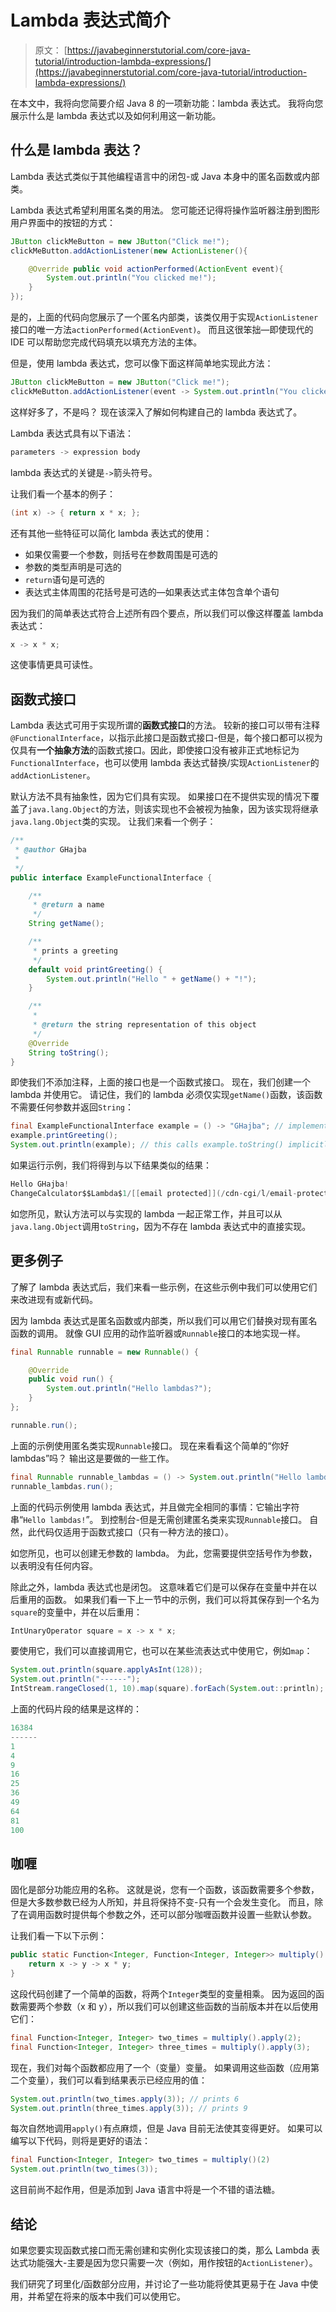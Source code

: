 # Lambda 表达式简介

> 原文： [https://javabeginnerstutorial.com/core-java-tutorial/introduction-lambda-expressions/](https://javabeginnerstutorial.com/core-java-tutorial/introduction-lambda-expressions/)

在本文中，我将向您简要介绍 Java 8 的一项新功能：lambda 表达式。 我将向您展示什么是 lambda 表达式以及如何利用这一新功能。

## 什么是 lambda 表达？

Lambda 表达式类似于其他编程语言中的闭包-或 Java 本身中的匿名函数或内部类。

Lambda 表达式希望利用匿名类的用法。 您可能还记得将操作监听器注册到图形用户界面中的按钮的方式：

```java
JButton clickMeButton = new JButton("Click me!");
clickMeButton.addActionListener(new ActionListener(){

    @Override public void actionPerformed(ActionEvent event){
        System.out.println("You clicked me!");
    }
});
```

是的，上面的代码向您展示了一个匿名内部类，该类仅用于实现`ActionListener`接口的唯一方法`actionPerformed(ActionEvent)`。 而且这很笨拙—即使现代的 IDE 可以帮助您完成代码填充以填充方法的主体。

但是，使用 lambda 表达式，您可以像下面这样简单地实现此方法：

```java
JButton clickMeButton = new JButton("Click me!");
clickMeButton.addActionListener(event -> System.out.println("You clicked me!"));
```

这样好多了，不是吗？ 现在该深入了解如何构建自己的 lambda 表达式了。

Lambda 表达式具有以下语法：

```java
parameters -> expression body
```

lambda 表达式的关键是`->`箭头符号。

让我们看一个基本的例子：

```java
(int x) -> { return x * x; };
```

还有其他一些特征可以简化 lambda 表达式的使用：

*   如果仅需要一个参数，则括号在参数周围是可选的
*   参数的类型声明是可选的
*   `return`语句是可选的
*   表达式主体周围的花括号是可选的—如果表达式主体包含单个语句

因为我们的简单表达式符合上述所有四个要点，所以我们可以像这样覆盖 lambda 表达式：

```java
x -> x * x;
```

这使事情更具可读性。

## 函数式接口

Lambda 表达式可用于实现所谓的**函数式接口**的方法。 较新的接口可以带有注释`@FunctionalInterface`，以指示此接口是函数式接口-但是，每个接口都可以视为仅具有**一个抽象方法**的函数式接口。因此，即使接口没有被非正式地标记为`FunctionalInterface`，也可以使用 lambda 表达式替换/实现`ActionListener`的`addActionListener`。

默认方法不具有抽象性，因为它们具有实现。 如果接口在不提供实现的情况下覆盖了`java.lang.Object`的方法，则该实现也不会被视为抽象，因为该实现将继承`java.lang.Object`类的实现。 让我们来看一个例子：

```java
/**
 * @author GHajba
 *
 */
public interface ExampleFunctionalInterface {

    /**
     * @return a name
     */
    String getName();

    /**
     * prints a greeting
     */
    default void printGreeting() {
        System.out.println("Hello " + getName() + "!");
    }

    /**
     *
     * @return the string representation of this object
     */
    @Override
    String toString();
}
```

即使我们不添加注释，上面的接口也是一个函数式接口。 现在，我们创建一个 lambda 并使用它。 请记住，我们的 lambda 必须仅实现`getName()`函数，该函数不需要任何参数并返回`String`：

```java
final ExampleFunctionalInterface example = () -> "GHajba"; // implements the getName() function
example.printGreeting();
System.out.println(example); // this calls example.toString() implicitly
```

如果运行示例，我们将得到与以下结果类似的结果：

```java
Hello GHajba!
ChangeCalculator$$Lambda$1/[[email protected]](/cdn-cgi/l/email-protection)
```

如您所见，默认方法可以与实现的 lambda 一起正常工作，并且可以从`java.lang.Object`调用`toString`，因为不存在 lambda 表达式中的直接实现。

## 更多例子

了解了 lambda 表达式后，我们来看一些示例，在这些示例中我们可以使用它们来改进现有或新代码。

因为 lambda 表达式是匿名函数或内部类，所以我们可以用它们替换对现有匿名函数的调用。 就像 GUI 应用的动作监听器或`Runnable`接口的本地实现一样。

```java
final Runnable runnable = new Runnable() {

    @Override
    public void run() {
        System.out.println("Hello lambdas?");
    }
};

runnable.run();
```

上面的示例使用匿名类实现`Runnable`接口。 现在来看看这个简单的“你好 lambdas”吗？ 输出这是要做的一些工作。

```java
final Runnable runnable_lambdas = () -> System.out.println("Hello lambdas!");
runnable_lambdas.run();
```

上面的代码示例使用 lambda 表达式，并且做完全相同的事情：它输出字符串“`Hello lambdas!`”。 到控制台-但是无需创建匿名类来实现`Runnable`接口。 自然，此代码仅适用于函数式接口（只有一种方法的接口）。

如您所见，也可以创建无参数的 lambda。 为此，您需要提供空括号作为参数，以表明没有任何内容。

除此之外，lambda 表达式也是闭包。 这意味着它们是可以保存在变量中并在以后重用的函数。 如果我们看一下上一节中的示例，我们可以将其保存到一个名为`square`的变量中，并在以后重用：

```java
IntUnaryOperator square = x -> x * x;
```

要使用它，我们可以直接调用它，也可以在某些流表达式中使用它，例如`map`：

```java
System.out.println(square.applyAsInt(128));
System.out.println("------");
IntStream.rangeClosed(1, 10).map(square).forEach(System.out::println);
```

上面的代码片段的结果是这样的：

```java
16384
------
1
4
9
16
25
36
49
64
81
100
```

## 咖喱

固化是部分功能应用的名称。 这就是说，您有一个函数，该函数需要多个参数，但是大多数参数已经为人所知，并且将保持不变-只有一个会发生变化。 而且，除了在调用函数时提供每个参数之外，还可以部分咖喱函数并设置一些默认参数。

让我们看一下以下示例：

```java
public static Function<Integer, Function<Integer, Integer>> multiply() {
    return x -> y -> x * y;
}
```

这段代码创建了一个简单的函数，将两个`Integer`类型的变量相乘。 因为返回的函数需要两个参数（x 和 y），所以我们可以创建这些函数的当前版本并在以后使用它们：

```java
final Function<Integer, Integer> two_times = multiply().apply(2);
final Function<Integer, Integer> three_times = multiply().apply(3);
```

现在，我们对每个函数都应用了一个（变量）变量。 如果调用这些函数（应用第二个变量），我们可以看到结果表示已经应用的值：

```java
System.out.println(two_times.apply(3)); // prints 6
System.out.println(three_times.apply(3)); // prints 9
```

每次自然地调用`apply()`有点麻烦，但是 Java 目前无法使其变得更好。 如果可以编写以下代码，则将是更好的语法：

```java
final Function<Integer, Integer> two_times = multiply()(2)
System.out.println(two_times(3));
```

这目前尚不起作用，但是添加到 Java 语言中将是一个不错的语法糖。

## 结论

如果您要实现函数式接口而无需创建和实例化实现该接口的类，那么 Lambda 表达式功能强大-主要是因为您只需要一次（例如，用作按钮的`ActionListener`）。

我们研究了珂里化/函数部分应用，并讨论了一些功能将使其更易于在 Java 中使用，并希望在将来的版本中我们可以使用它。